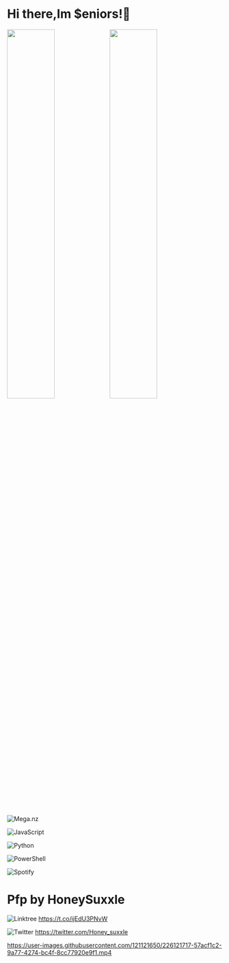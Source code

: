 # Hi there,Im $eniors!👋

<img align= "left" width= "47%" src= "https://github-readme-stats.vercel.app/api?username=senniorss&show_icons=true&theme=tokyonight">

<img align= "left" width= "47%" src= "https://github-readme-stats.vercel.app/api/top-langs/?username=anuraghazra&hide_progress=true">

![Mega.nz](https://img.shields.io/badge/Mega-%23D90007.svg?style=for-the-badge&logo=Mega&logoColor=white)

![JavaScript](https://img.shields.io/badge/javascript-%23323330.svg?style=for-the-badge&logo=javascript&logoColor=%23F7DF1E)

![Python](https://img.shields.io/badge/python-3670A0?style=for-the-badge&logo=python&logoColor=ffdd54)

![PowerShell](https://img.shields.io/badge/PowerShell-%235391FE.svg?style=for-the-badge&logo=powershell&logoColor=white)

![Spotify](https://img.shields.io/badge/Spotify-1ED760?style=for-the-badge&logo=spotify&logoColor=white)

# **Pfp by HoneySuxxle**

![Linktree](https://img.shields.io/badge/linktree-1de9b6?style=for-the-badge&logo=linktree&logoColor=white) https://t.co/ijEdU3PNvW

![Twitter](https://img.shields.io/badge/Twitter-%231DA1F2.svg?style=for-the-badge&logo=Twitter&logoColor=white) https://twitter.com/Honey_suxxle

https://user-images.githubusercontent.com/121121650/226121717-57acf1c2-9a77-4274-bc4f-8cc77920e9f1.mp4
